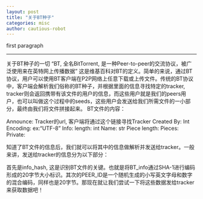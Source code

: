 ```yaml
---
layout: post
title: "关于BT种子"
categories: misc
author: cautious-robot
---
```

first paragraph

---

关于BT种子的一切
“BT, 全名BitTorrent, 是一种Peer-to-peer的交流协议，被广泛使用来在英特网上传播数据”
这是维基百科对BT的定义。简单的来说，通过BT协议，用户可以使用BT客户端在P2P网络上任意下载或上传文件。传统的BT协议中，客户端会解析我们俗称的BT种子，并根据里面的信息寻找特定的tracker,  tracker则会返回携带有该文件的用户的信息，而这些用户就是我们的peers用户，也可以叫做这个过程中的seeds，这些用户会发送给我们所需文件的一小部分，最终由我们将文件拼接起来。
BT文件的内容：
 
Announce: Tracker的url, 客户端将通过这个链接寻找Tracker
Created By: Int
Encoding: ex:“UTF-8”
Info: 
 length: int
Name: str
Piece length:
Pieces: 
Private: 


知道了BT文件的信息后，我们就可以将其中的信息做解析并发送给tracker。一般来讲，发送给tracker的信息分为以下部分：






首先是info_hash, 这是识别BT文件的关键。也就是将BT_info通过SHA-1进行编码形成的20字节大小标识。其次的PEER_ID是一个随机生成的小写英文字母和数字的混合编码，同样也是20字节。那现在就让我们尝试一下将这些数据发给tracker来获取数据吧！
